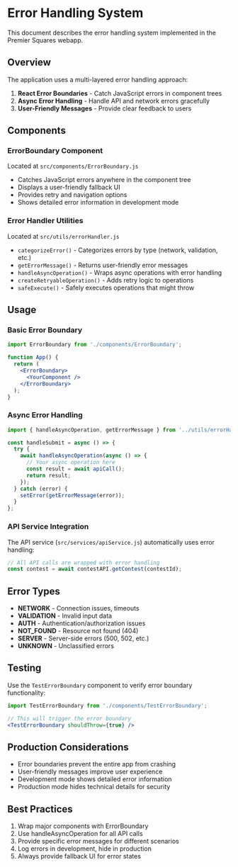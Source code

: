 # Error Handling System

This document describes the error handling system implemented in the Premier Squares webapp.

## Overview

The application uses a multi-layered error handling approach:

1. **React Error Boundaries** - Catch JavaScript errors in component trees
2. **Async Error Handling** - Handle API and network errors gracefully
3. **User-Friendly Messages** - Provide clear feedback to users

## Components

### ErrorBoundary Component

Located at `src/components/ErrorBoundary.js`

- Catches JavaScript errors anywhere in the component tree
- Displays a user-friendly fallback UI
- Provides retry and navigation options
- Shows detailed error information in development mode

### Error Handler Utilities

Located at `src/utils/errorHandler.js`

- `categorizeError()` - Categorizes errors by type (network, validation, etc.)
- `getErrorMessage()` - Returns user-friendly error messages
- `handleAsyncOperation()` - Wraps async operations with error handling
- `createRetryableOperation()` - Adds retry logic to operations
- `safeExecute()` - Safely executes operations that might throw

## Usage

### Basic Error Boundary

```jsx
import ErrorBoundary from './components/ErrorBoundary';

function App() {
  return (
    <ErrorBoundary>
      <YourComponent />
    </ErrorBoundary>
  );
}
```

### Async Error Handling

```jsx
import { handleAsyncOperation, getErrorMessage } from '../utils/errorHandler';

const handleSubmit = async () => {
  try {
    await handleAsyncOperation(async () => {
      // Your async operation here
      const result = await apiCall();
      return result;
    });
  } catch (error) {
    setError(getErrorMessage(error));
  }
};
```

### API Service Integration

The API service (`src/services/apiService.js`) automatically uses error handling:

```jsx
// All API calls are wrapped with error handling
const contest = await contestAPI.getContest(contestId);
```

## Error Types

- **NETWORK** - Connection issues, timeouts
- **VALIDATION** - Invalid input data
- **AUTH** - Authentication/authorization issues
- **NOT_FOUND** - Resource not found (404)
- **SERVER** - Server-side errors (500, 502, etc.)
- **UNKNOWN** - Unclassified errors

## Testing

Use the `TestErrorBoundary` component to verify error boundary functionality:

```jsx
import TestErrorBoundary from './components/TestErrorBoundary';

// This will trigger the error boundary
<TestErrorBoundary shouldThrow={true} />
```

## Production Considerations

- Error boundaries prevent the entire app from crashing
- User-friendly messages improve user experience
- Development mode shows detailed error information
- Production mode hides technical details for security

## Best Practices

1. Wrap major components with ErrorBoundary
2. Use handleAsyncOperation for all API calls
3. Provide specific error messages for different scenarios
4. Log errors in development, hide in production
5. Always provide fallback UI for error states
